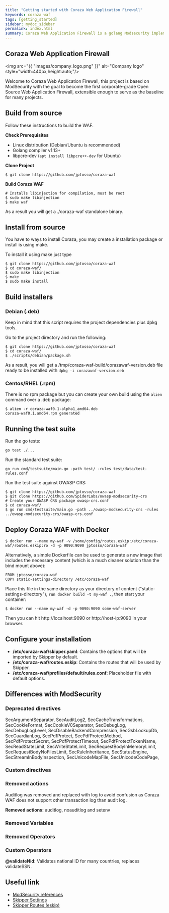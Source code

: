 ```yaml
---
title: "Getting started with Coraza Web Application Firewall"
keywords: coraza waf
tags: [getting_started]
sidebar: mydoc_sidebar
permalink: index.html
summary: Coraza Web Application Firewall is a golang Modsecurity implementation with embedded reverse proxy capabilities.
---
```



## Coraza Web Application Firewall

<img src="{{ "images/company_logo.png" }}" alt="Company logo" style="width:440px;height:auto;"/>

Welcome to Coraza Web Application Firewall, this project is based on ModSecurity with the goal to become the first corporate-grade Open Source Web Application Firewall, extensible enough to serve as the baseline for many projects. 

## Build from source

Follow these instructions to build the WAF.

**Check Prerequisites**

* Linux distribution (Debian/Ubuntu is recommended)
* Golang compiler v1.13+
* libpcre-dev (``apt install libpcre++-dev`` for Ubuntu)

**Clone Project**

```
$ git clone https://github.com/jptosso/coraza-waf
```

**Build Coraza WAF**

```
# Installs libinjection for compilation, must be root
$ sudo make libinjection
$ make waf
```

As a result you will get a ./coraza-waf standalone binary.

## Install from source

You have to ways to install Coraza, you may create a installation package or install is using make.

To install it using make just type 
```
$ git clone https://github.com/jptosso/coraza-waf
$ cd coraza-waf/
$ sudo make libinjection
$ make
$ sudo make install
```

## Build installers

### Debian (.deb)

Keep in mind that this script requires the project dependencies plus dpkg tools.

Go to the project directory and run the following:
```
$ git clone https://github.com/jptosso/coraza-waf
$ cd coraza-waf/
$ ./scripts/debian/package.sh
```
As a result, you will get a /tmp/coraza-waf-build/corazawaf-version.deb file ready to be installed with ``dpkg -i corazawaf-version.deb``

### Centos/RHEL (.rpm)

There is no rpm package but you can create your own build using the `alien` command over a .deb package:
```
$ alien -r coraza-waf0.1-alpha1_amd64.deb
coraza-waf0.1.amd64.rpm generated
```

## Running the test suite

Run the go tests:
```
go test ./...
```

Run the standard test suite:
```
go run cmd/testsuite/main.go -path test/ -rules test/data/test-rules.conf
```

Run the test suite against OWASP CRS:
```
$ git clone https://github.com/jptosso/coraza-waf
$ git clone https://github.com/SpiderLabs/owasp-modsecurity-crs
# Create your OWASP CRS package owasp-crs.conf
$ cd coraza-waf/
$ go run cmd/testsuite/main.go -path ../owasp-modsecurity-crs -rules ../owasp-modsecurity-crs/owasp-crs.conf
```

## Deploy Coraza WAF with Docker

```
$ docker run --name my-waf -v /some/config/routes.eskip:/etc/coraza-waf/routes.eskip:ro -d -p 9090:9090 jptosso/coraza-waf
```

Alternatively, a simple Dockerfile can be used to generate a new image that includes the necessary content (which is a much cleaner solution than the bind mount above):

```
FROM jptosso/coraza-waf
COPY static-settings-directory /etc/coraza-waf
```

Place this file in the same directory as your directory of content ("static-settings-directory"), ``run docker build -t my-waf .``, then start your container:

```
$ docker run --name my-waf -d -p 9090:9090 some-waf-server
```
Then you can hit http://localhost:9090 or http://host-ip:9090 in your browser.

## Configure your installation

- **/etc/coraza-waf/skipper.yaml**: Contains the options that will be imported by Skipper by default.
- **/etc/coraza-waf/routes.eskip**:  Contains the routes that will be used by Skipper.
- **/etc/coraza-waf/profiles/default/rules.conf**: Placeholder file with default options.

## Differences with ModSecurity

### Deprecated directives
SecArgumentSeparator, SecAuditLog2, SecCacheTransformations, SecCookieFormat, SecCookieV0Separator, SecDebugLog, SecDebugLogLevel, SecDisableBackendCompression, SecGsbLookupDb, SecGuardianLog, SecPdfProtect, SecPdfProtectMethod, SecPdfProtectSecret, SecPdfProtectTimeout, SecPdfProtectTokenName, SecReadStateLimit, SecWriteStateLimit, SecRequestBodyInMemoryLimit, SecRequestBodyNoFilesLimit, SecRuleInheritance, SecStatusEngine, SecStreamInBodyInspection, SecUnicodeMapFile, SecUnicodeCodePage, 

### Custom directives

### Removed actions

Auditlog was removed and replaced with log to avoid confusion as Coraza WAF does not support other transaction log than audit log.

**Removed actions:** auditlog, noauditlog and setenv

### Removed Variables

### Removed Operators

### Custom Operators

**@validateNid:** Validates national ID for many countries, replaces validateSSN.

## Useful link

- [ModSecurity references](#)
- [Skipper Settings](#)
- [Skipper Routes (eskip)](#)

